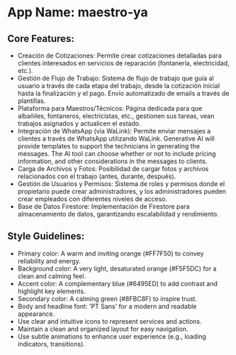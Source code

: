 # **App Name**: maestro-ya

## Core Features:

- Creación de Cotizaciones: Permite crear cotizaciones detalladas para clientes interesados en servicios de reparación (fontanería, electricidad, etc.).
- Gestión de Flujo de Trabajo: Sistema de flujo de trabajo que guía al usuario a través de cada etapa del trabajo, desde la cotización inicial hasta la finalización y el pago. Envío automatizado de emails a través de plantillas.
- Plataforma para Maestros/Técnicos: Página dedicada para que albañiles, fontaneros, electricistas, etc., gestionen sus tareas, vean trabajos asignados y actualicen el estado.
- Integración de WhatsApp (via WaLink): Permite enviar mensajes a clientes a través de WhatsApp utilizando WaLink. Generative AI will provide templates to support the technicians in generating the messages. The AI tool can choose whether or not to include pricing information, and other considerations in the messages to clients.
- Carga de Archivos y Fotos: Posibilidad de cargar fotos y archivos relacionados con el trabajo (antes, durante, después).
- Gestión de Usuarios y Permisos: Sistema de roles y permisos donde el propietario puede crear administradores, y los administradores pueden crear empleados con diferentes niveles de acceso.
- Base de Datos Firestore: Implementación de Firestore para almacenamiento de datos, garantizando escalabilidad y rendimiento.

## Style Guidelines:

- Primary color: A warm and inviting orange (#FF7F50) to convey reliability and energy.
- Background color: A very light, desaturated orange (#F5F5DC) for a clean and calming feel.
- Accent color: A complementary blue (#6495ED) to add contrast and highlight key elements.
- Secondary color: A calming green (#8FBC8F) to inspire trust.
- Body and headline font: 'PT Sans' for a modern and readable appearance.
- Use clear and intuitive icons to represent services and actions.
- Maintain a clean and organized layout for easy navigation.
- Use subtle animations to enhance user experience (e.g., loading indicators, transitions).